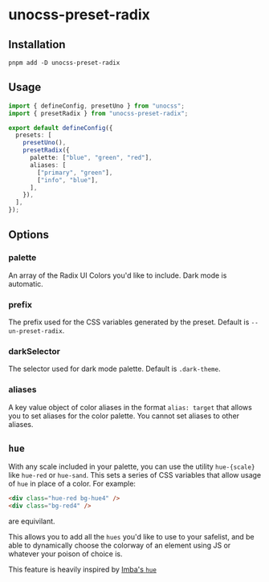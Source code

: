 # unocss-preset-radix

## Installation

```
pnpm add -D unocss-preset-radix
```

## Usage

```ts
import { defineConfig, presetUno } from "unocss";
import { presetRadix } from "unocss-preset-radix";

export default defineConfig({
  presets: [
    presetUno(),
    presetRadix({
      palette: ["blue", "green", "red"],
      aliases: [
        ["primary", "green"],
        ["info", "blue"],
      ],
    }),
  ],
});
```

## Options

### palette

An array of the Radix UI Colors you'd like to include. Dark mode is automatic.

### prefix

The prefix used for the CSS variables generated by the preset. Default is `--un-preset-radix`.

### darkSelector

The selector used for dark mode palette. Default is `.dark-theme`.

### aliases

A key value object of color aliases in the format `alias: target` that allows you to set aliases for the color palette. You cannot set aliases to other aliases.

## `hue`

With any scale included in your palette, you can use the utility `hue-{scale}` like `hue-red` or `hue-sand`. This sets a series of CSS variables that allow usage of `hue` in place of a color. For example:

```html
<div class="hue-red bg-hue4" />
<div class="bg-red4" />
```

are equivilant.

This allows you to add all the `hues` you'd like to use to your safelist, and be able to dynamically choose the colorway of an element using JS or whatever your poison of choice is.

This feature is heavily inspired by [Imba's `hue`](https://imba.io/docs/css/properties/hue)
